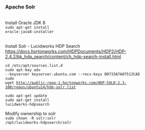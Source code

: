 <h3>Apache Solr</h3>

<br>Install Oracle JDK 8
<br><code>sudo apt-get install oracle-java8-installer</code>

<br>Install Solr - Lucidworks HDP Search
<br>https://docs.hortonworks.com/HDPDocuments/HDP2/HDP-2.4.2/bk_hdp_search/content/ch_hdp-search-install.html
<br><code>
<br>cd /etc/apt/sources.list.d
<br>sudo apt-key adv --keyserver keyserver.ubuntu.com --recv-keys B9733A7A07513CAD
<br>sudo wget http://public-repo-1.hortonworks.com/HDP-SOLR-2.3-100/repos/ubuntu14/hdp-solr.list
<br>sudo apt-get update
<br>sudo apt-get install lucidworks-hdpsearch</code>

Modify ownership to solr
<br><code>sudo chown -R solr:solr /opt/lucidworks-hdpsearch/solr</code>
